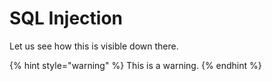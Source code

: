 # SQL Injection

Let us see how this is visible down there.

{% hint style="warning" %}
This is a warning.
{% endhint %}
